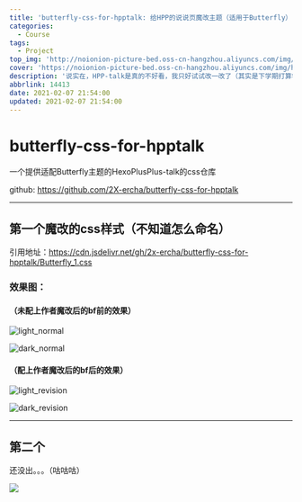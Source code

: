 ```yaml
---
title: 'butterfly-css-for-hpptalk: 给HPP的说说页魔改主题（适用于Butterfly）'
categories:
  - Course
tags:
  - Project
top_img: 'http://noionion-picture-bed.oss-cn-hangzhou.aliyuncs.com/img/hpptop.png'
cover: 'https://noionion-picture-bed.oss-cn-hangzhou.aliyuncs.com/img/hppcover.png'
description: '说实在，HPP-talk是真的不好看，我只好试试改一改了（其实是下学期打算学点css）'
abbrlink: 14413
date: 2021-02-07 21:54:00
updated: 2021-02-07 21:54:00
---
```

# butterfly-css-for-hpptalk

一个提供适配Butterfly主题的HexoPlusPlus-talk的css仓库

github: https://github.com/2X-ercha/butterfly-css-for-hpptalk

--------

## 第一个魔改的css样式（不知道怎么命名）

引用地址：https://cdn.jsdelivr.net/gh/2x-ercha/butterfly-css-for-hpptalk/Butterfly_1.css

### 效果图：

#### （未配上作者魔改后的bf前的效果）

![light_normal](https://cdn.jsdelivr.net/gh/2X-ercha/picture-bed@master/1612706582000.png)

![dark_normal](https://cdn.jsdelivr.net/gh/2X-ercha/picture-bed@master/1612706593000.png)

#### （配上作者魔改后的bf后的效果）

![light_revision](https://cdn.jsdelivr.net/gh/2X-ercha/picture-bed@master/1612707007000.png)

![dark_revision](https://cdn.jsdelivr.net/gh/2X-ercha/picture-bed@master/1612707030000.png)

--------

## 第二个

还没出。。。（咕咕咕）

![](https://cdn.jsdelivr.net/gh/2x-ercha/twikoo-magic/image/baitian/file_6574840.webp)